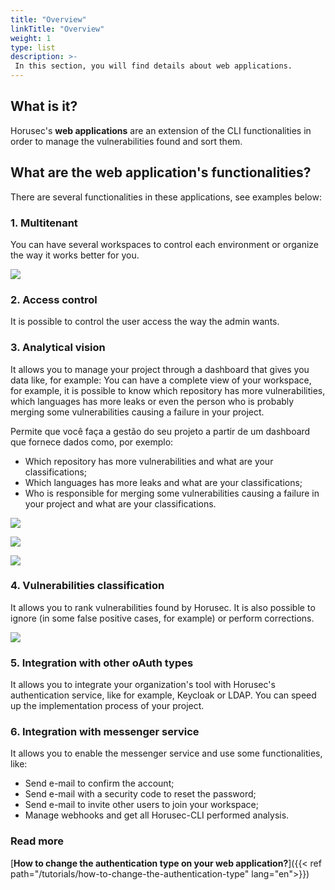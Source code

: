 ```yaml
---
title: "Overview"
linkTitle: "Overview"
weight: 1
type: list
description: >-
 In this section, you will find details about web applications.
---
```


## **What is it?**
Horusec's **web applications** are an extension of the CLI functionalities in order to manage the vulnerabilities found and sort them. 

## **What are the web application's functionalities?**

There are several functionalities in these applications, see examples below:

### **1. Multitenant**

You can have several workspaces to control each environment or organize the way it works better for you.

![](/docs/ptbr/web/overview/0-multitenant.png)

### **2. Access control**

It is possible to control the user access the way the admin wants.

### **3. Analytical vision**

It allows you to manage your project through a dashboard that gives you data like, for example:  You can have a complete view of your workspace, for example, it is possible to know which repository has more vulnerabilities, which languages has more leaks or even the person who is probably merging some vulnerabilities causing a failure in your project.

Permite que você faça a gestão do seu projeto a partir de um dashboard que fornece dados como, por exemplo:

* Which repository has more vulnerabilities and what are your classifications;
* Which languages has more leaks and what are your classifications;
* Who is responsible for merging some vulnerabilities causing a failure in your project and what are your classifications.

![](/docs/ptbr/web/overview/1-1-analytic.png)

![](/docs/ptbr/web/overview/1-2-analytic.png)

![](/docs/ptbr/web/overview/1-3-analytic.png)

### **4. Vulnerabilities classification**

It allows you to rank vulnerabilities found by Horusec. It is also possible to ignore (in some false positive cases, for example) or perform corrections.

![](/docs/ptbr/web/overview/2-vulneravilities.png)

### **5. Integration with other oAuth types**

It allows you to integrate your organization's tool with Horusec's authentication service, like for example, Keycloak or LDAP. You can speed up the implementation process of your project.

### **6. Integration with messenger service**

It allows you to enable the messenger service and use some functionalities, like: 

- Send e-mail to confirm the account; 
- Send e-mail with a security code to reset the password; 
- Send e-mail to invite other users to join your workspace;
- Manage webhooks and get all Horusec-CLI performed analysis. 


### Read more
 [**How to change the authentication type on your web application?**]({{< ref path="/tutorials/how-to-change-the-authentication-type" lang="en">}})
